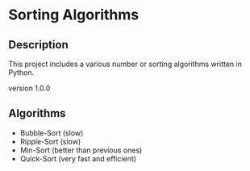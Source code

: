 # Sorting Algorithms #
## Description ##
This project includes a various number or sorting algorithms
written in Python.

version 1.0.0

## Algorithms ## 
* Bubble-Sort (slow)
* Ripple-Sort (slow)
* Min-Sort (better than previous ones)
* Quick-Sort (very fast and efficient)
